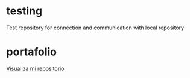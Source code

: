 # testing
Test repository for connection and communication with local repository

# portafolio
<a href="https://isteve31.github.io/testing/">Visualiza mi repositorio</a>
